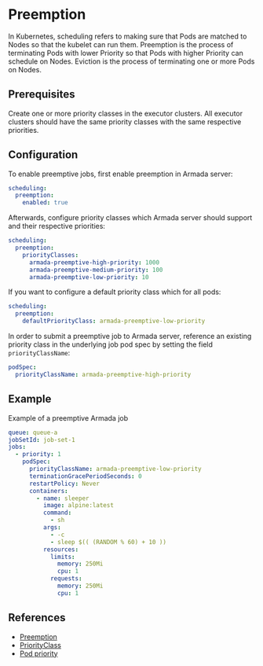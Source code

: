 # Preemption

In Kubernetes, scheduling refers to making sure that Pods are matched to Nodes so that the kubelet can run them. 
Preemption is the process of terminating Pods with lower Priority so that Pods with higher Priority can schedule on Nodes. 
Eviction is the process of terminating one or more Pods on Nodes.

## Prerequisites

Create one or more priority classes in the executor clusters.
All executor clusters should have the same priority classes with the same respective priorities.

## Configuration

To enable preemptive jobs, first enable preemption in Armada server:
```yaml
scheduling:
  preemption:
    enabled: true
```

Afterwards, configure priority classes which Armada server should support and their respective priorities:
```yaml
scheduling:
  preemption:
    priorityClasses:
      armada-preemptive-high-priority: 1000
      armada-preemptive-medium-priority: 100
      armada-preemptive-low-priority: 10
```

If you want to configure a default priority class which for all pods:
```yaml
scheduling:
  preemption:
    defaultPriorityClass: armada-preemptive-low-priority
```

In order to submit a preemptive job to Armada server, reference an existing priority class in the underlying job pod spec
by setting the field `priorityClassName`:
```yaml
podSpec:
  priorityClassName: armada-preemptive-high-priority
```

## Example

Example of a preemptive Armada job
```yaml
queue: queue-a
jobSetId: job-set-1
jobs:
  - priority: 1
    podSpec:
      priorityClassName: armada-preemptive-low-priority
      terminationGracePeriodSeconds: 0
      restartPolicy: Never
      containers:
        - name: sleeper
          image: alpine:latest
          command:
            - sh
          args:
            - -c
            - sleep $(( (RANDOM % 60) + 10 ))
          resources:
            limits:
              memory: 250Mi
              cpu: 1
            requests:
              memory: 250Mi
              cpu: 1
```

## References
* [Preemption](https://kubernetes.io/docs/concepts/scheduling-eviction/pod-priority-preemption/#preemption)
* [PriorityClass](https://kubernetes.io/docs/concepts/scheduling-eviction/pod-priority-preemption/#priorityclass)
* [Pod priority](https://kubernetes.io/docs/concepts/scheduling-eviction/pod-priority-preemption/#pod-priority)
